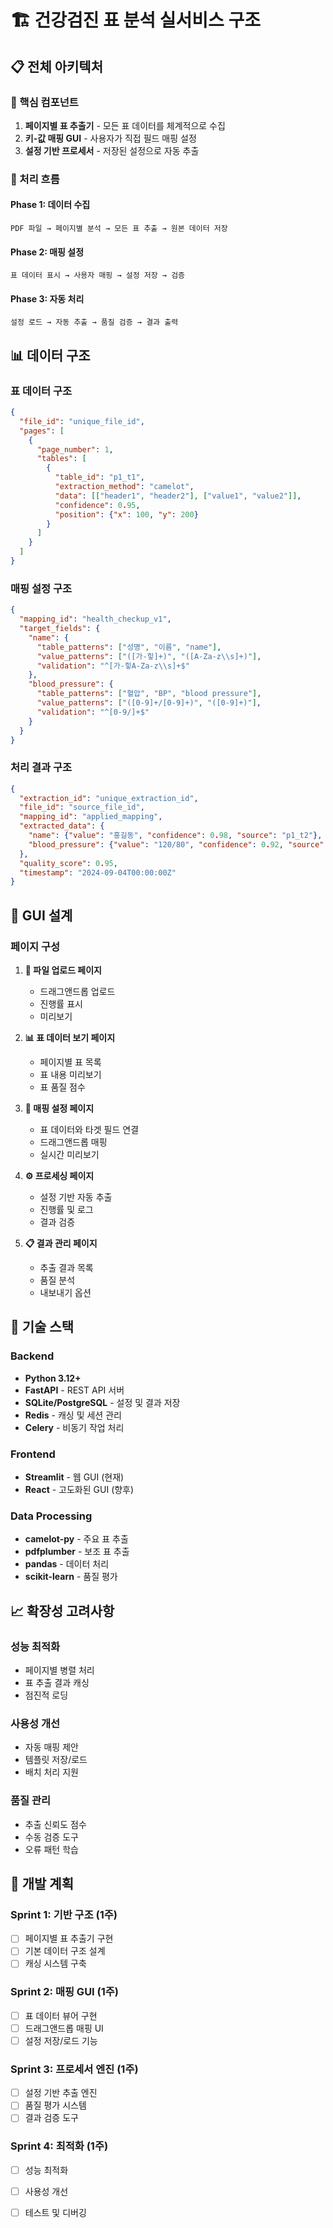 # 🏗️ 건강검진 표 분석 실서비스 구조

## 📋 전체 아키텍처

### 🎯 핵심 컴포넌트
1. **페이지별 표 추출기** - 모든 표 데이터를 체계적으로 수집
2. **키-값 매핑 GUI** - 사용자가 직접 필드 매핑 설정
3. **설정 기반 프로세서** - 저장된 설정으로 자동 추출

### 🔄 처리 흐름

#### Phase 1: 데이터 수집
```
PDF 파일 → 페이지별 분석 → 모든 표 추출 → 원본 데이터 저장
```

#### Phase 2: 매핑 설정
```
표 데이터 표시 → 사용자 매핑 → 설정 저장 → 검증
```

#### Phase 3: 자동 처리
```
설정 로드 → 자동 추출 → 품질 검증 → 결과 출력
```

## 📊 데이터 구조

### 표 데이터 구조
```json
{
  "file_id": "unique_file_id",
  "pages": [
    {
      "page_number": 1,
      "tables": [
        {
          "table_id": "p1_t1",
          "extraction_method": "camelot",
          "data": [["header1", "header2"], ["value1", "value2"]],
          "confidence": 0.95,
          "position": {"x": 100, "y": 200}
        }
      ]
    }
  ]
}
```

### 매핑 설정 구조
```json
{
  "mapping_id": "health_checkup_v1",
  "target_fields": {
    "name": {
      "table_patterns": ["성명", "이름", "name"],
      "value_patterns": ["([가-힣]+)", "([A-Za-z\\s]+)"],
      "validation": "^[가-힣A-Za-z\\s]+$"
    },
    "blood_pressure": {
      "table_patterns": ["혈압", "BP", "blood pressure"],
      "value_patterns": ["([0-9]+/[0-9]+)", "([0-9]+)"],
      "validation": "^[0-9/]+$"
    }
  }
}
```

### 처리 결과 구조
```json
{
  "extraction_id": "unique_extraction_id",
  "file_id": "source_file_id",
  "mapping_id": "applied_mapping",
  "extracted_data": {
    "name": {"value": "홍길동", "confidence": 0.98, "source": "p1_t2"},
    "blood_pressure": {"value": "120/80", "confidence": 0.92, "source": "p3_t1"}
  },
  "quality_score": 0.95,
  "timestamp": "2024-09-04T00:00:00Z"
}
```

## 🎨 GUI 설계

### 페이지 구성
1. **📄 파일 업로드 페이지**
   - 드래그앤드롭 업로드
   - 진행률 표시
   - 미리보기

2. **📊 표 데이터 보기 페이지**
   - 페이지별 표 목록
   - 표 내용 미리보기
   - 표 품질 점수

3. **🎯 매핑 설정 페이지**
   - 표 데이터와 타겟 필드 연결
   - 드래그앤드롭 매핑
   - 실시간 미리보기

4. **⚙️ 프로세싱 페이지**
   - 설정 기반 자동 추출
   - 진행률 및 로그
   - 결과 검증

5. **📋 결과 관리 페이지**
   - 추출 결과 목록
   - 품질 분석
   - 내보내기 옵션

## 🔧 기술 스택

### Backend
- **Python 3.12+**
- **FastAPI** - REST API 서버
- **SQLite/PostgreSQL** - 설정 및 결과 저장
- **Redis** - 캐싱 및 세션 관리
- **Celery** - 비동기 작업 처리

### Frontend
- **Streamlit** - 웹 GUI (현재)
- **React** - 고도화된 GUI (향후)

### Data Processing
- **camelot-py** - 주요 표 추출
- **pdfplumber** - 보조 표 추출
- **pandas** - 데이터 처리
- **scikit-learn** - 품질 평가

## 📈 확장성 고려사항

### 성능 최적화
- 페이지별 병렬 처리
- 표 추출 결과 캐싱
- 점진적 로딩

### 사용성 개선
- 자동 매핑 제안
- 템플릿 저장/로드
- 배치 처리 지원

### 품질 관리
- 추출 신뢰도 점수
- 수동 검증 도구
- 오류 패턴 학습

## 🚀 개발 계획

### Sprint 1: 기반 구조 (1주)
- [ ] 페이지별 표 추출기 구현
- [ ] 기본 데이터 구조 설계
- [ ] 캐싱 시스템 구축

### Sprint 2: 매핑 GUI (1주)
- [ ] 표 데이터 뷰어 구현
- [ ] 드래그앤드롭 매핑 UI
- [ ] 설정 저장/로드 기능

### Sprint 3: 프로세서 엔진 (1주)
- [ ] 설정 기반 추출 엔진
- [ ] 품질 평가 시스템
- [ ] 결과 검증 도구

### Sprint 4: 최적화 (1주)
- [ ] 성능 최적화
- [ ] 사용성 개선
- [ ] 테스트 및 디버깅












